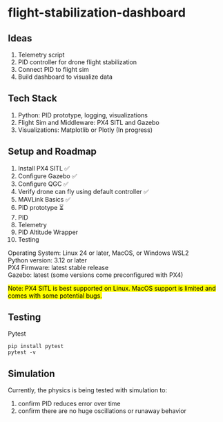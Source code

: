 # flight-stabilization-dashboard

## Ideas
1. Telemetry script
2. PID controller for drone flight stabilization
3. Connect PID to flight sim
4. Build dashboard to visualize data

## Tech Stack
1. Python: PID prototype, logging, visualizations
2. Flight Sim and Middleware: PX4 SITL and Gazebo
3. Visualizations: Matplotlib or Plotly (In progress)

## Setup and Roadmap
1. Install PX4 SITL :white_check_mark:
2. Configure Gazebo :white_check_mark:
3. Configure QGC :white_check_mark:
4. Verify drone can fly using default controller :white_check_mark:
5. MAVLink Basics :white_check_mark:
6. PID prototype :hourglass_flowing_sand:
7. PID
8. Telemetry
9. PID Altitude Wrapper
10. Testing

Operating System: Linux 24 or later, MacOS, or Windows WSL2  
Python version: 3.12 or later  
PX4 Firmware: latest stable release  
Gazebo: latest (some versions come preconfigured with PX4)  
  
<mark>Note: PX4 SITL is best supported on Linux. MacOS support is limited and comes with some potential bugs.</mark>

## Testing

Pytest
```
pip install pytest
pytest -v
```
## Simulation

Currently, the physics is being tested with simulation to:
  1. confirm PID reduces error over time
  2. confirm there are no huge oscillations or runaway behavior
